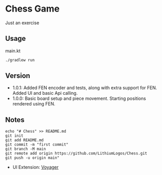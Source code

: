 # Chess Game

Just an exercise

## Usage

main.kt

```bash
./gradlew run
```

## Version

- 1.0.1: Added FEN encoder and tests, along with extra support for FEN.  Added UI and basic Api calling.
- 1.0.0: Basic board setup and piece movement.  Starting positions rendered using FEN.

## Notes
```
echo "# Chess" >> README.md
git init
git add README.md
git commit -m "first commit"
git branch -M main
git remote add origin https://github.com/LithiumLogos/Chess.git
git push -u origin main"
```

- UI Extension: [Voyager](https://voyager.adriel.cafe/)